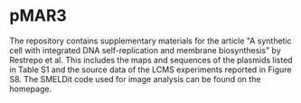 # pMAR3
The repository contains supplementary materials for the article "A synthetic cell with integrated DNA self-replication and membrane biosynthesis" by Restrepo et al.
This includes the maps and sequences of the plasmids listed in Table S1 and the source data of the LCMS experiments reported in Figure S8. The SMELDit code used for image analysis can be found on the homepage.
